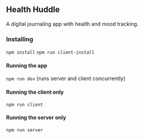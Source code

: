 ## Health Huddle

A digital journaling app with health and  mood tracking.

### Installing

`npm install`
`npm run client-install`

#### Running the app

`npm run dev`
(runs server and client concurrently)

#### Running the client only

`npm run client`

#### Running the server only

`npm run server`

